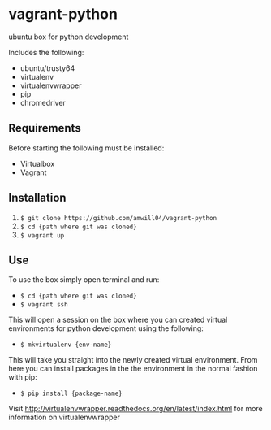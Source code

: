 # vagrant-python
ubuntu box for python development

Includes the following:
* ubuntu/trusty64
* virtualenv
* virtualenvwrapper
* pip
* chromedriver

## Requirements
Before starting the following must be installed:
* Virtualbox
* Vagrant

## Installation

1. `$ git clone https://github.com/amwill04/vagrant-python`
2. `$ cd {path where git was cloned}`
3. `$ vagrant up`

## Use
To use the box simply open terminal and run:
* `$ cd {path where git was cloned}`
* `$ vagrant ssh`

This will open a session on the box where you can created virtual environments for python development using the following:
* `$ mkvirtualenv {env-name}`

This will take you straight into the newly created virtual environment.
From here you can install packages in the the environment in the normal fashion with pip:
* `$ pip install {package-name}`

Visit http://virtualenvwrapper.readthedocs.org/en/latest/index.html for more information on virtualenvwrapper
